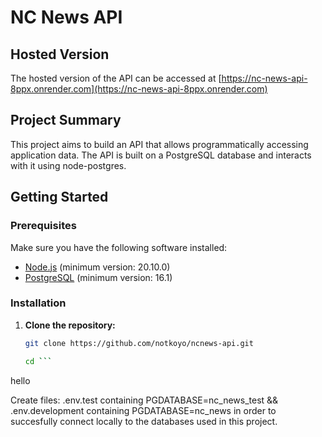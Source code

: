 # NC News API

## Hosted Version

The hosted version of the API can be accessed at [https://nc-news-api-8ppx.onrender.com](https://nc-news-api-8ppx.onrender.com)

## Project Summary

This project aims to build an API that allows programmatically accessing application data. The API is built on a PostgreSQL database and interacts with it using node-postgres.

## Getting Started

### Prerequisites

Make sure you have the following software installed:

- [Node.js](https://nodejs.org/) (minimum version: 20.10.0)
- [PostgreSQL](https://www.postgresql.org/) (minimum version: 16.1)

### Installation

1. **Clone the repository:**

   ```bash
   git clone https://github.com/notkoyo/ncnews-api.git

   cd ``` 

hello

Create files: .env.test containing PGDATABASE=nc_news_test && .env.development containing PGDATABASE=nc_news
in order to succesfully connect locally to the databases used in this project.